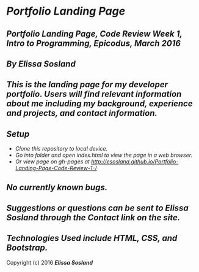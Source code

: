 # _Portfolio Landing Page_

 ## _Portfolio Landing Page, Code Review Week 1, Intro to Programming, Epicodus, March 2016_

 ## _By **Elissa Sosland**_

 ## _This is the landing page for my developer portfolio. Users will find relevant information about me including my background, experience and projects, and contact information._

 ## _Setup_

 * _Clone this repository to local device._
 * _Go into folder and open index.html to view the page in a web browser._
 * _Or view page on gh-pages at http://esosland.github.io/Portfolio-Landing-Page-Code-Review-1-/_

 ## _No currently known bugs._

 ## _Suggestions or questions can be sent to Elissa Sosland through the Contact link on the site._

 ## _Technologies Used include HTML, CSS, and Bootstrap._


 Copyright (c) 2016 **_Elissa Sosland_**

